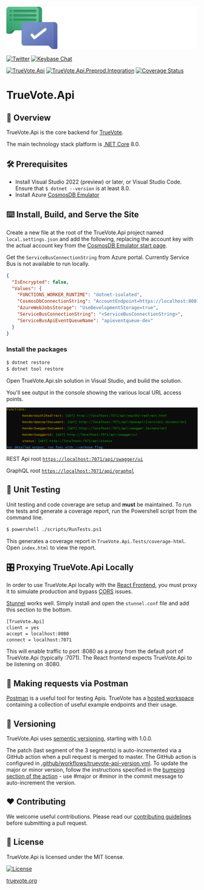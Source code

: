 [![Logo](static/TrueVote_Logo_Text_on_Black.png)](https://truevote.org)

[![Twitter](https://img.shields.io/twitter/follow/TrueVoteOrg?style=social)](https://twitter.com/TrueVoteOrg)
[![Keybase Chat](https://img.shields.io/badge/chat-on%20keybase-7793d8)](https://keybase.io/team/truevote)

[![TrueVote.Api](https://github.com/TrueVote/TrueVote.Api/actions/workflows/truevote-api-github.yml/badge.svg)](https://github.com/TrueVote/TrueVote.Api/actions/workflows/truevote-api-github.yml)
[![TrueVote.Api.Preprod.Integration](https://github.com/TrueVote/TrueVote.Api/actions/workflows/truevote-api-preprod-integration.yml/badge.svg)](https://github.com/TrueVote/TrueVote.Api/actions/workflows/truevote-api-preprod-integration.yml)
[![Coverage Status](https://coveralls.io/repos/github/TrueVote/TrueVote.Api/badge.svg)](https://coveralls.io/github/TrueVote/TrueVote.Api)

# TrueVote.Api

## 🌈 Overview

TrueVote.Api is the core backend for [TrueVote](https://truevote.org).

The main technology stack platform is [.NET Core](https://dotnet.microsoft.com/) 8.0.

## 🛠 Prerequisites

* Install Visual Studio 2022 (preview) or later, or Visual Studio Code. Ensure that `$ dotnet --version` is at least 8.0.
* Install Azure [CosmosDB Emulator](https://learn.microsoft.com/en-us/azure/cosmos-db/local-emulator-release-notes)

## ⌨️ Install, Build, and Serve the Site

Create a new file at the root of the TrueVote.Api project named `local.settings.json` and add the following, replacing the account key with the actual account key from the [CosmosDB Emulator start page](https://localhost:8081/_explorer/index.html).

Get the `ServiceBusConnectionString` from Azure portal. Currently Service Bus is not available to run locally.

```json
{
  "IsEncrypted": false,
  "Values": {
    "FUNCTIONS_WORKER_RUNTIME": "dotnet-isolated",
    "CosmosDbConnectionString": "AccountEndpoint=https://localhost:8081/;AccountKey=<AccountKeyFromCosmosDBEmulator>",
    "AzureWebJobsStorage": "UseDevelopmentStorage=true",
    "ServiceBusConnectionString": "<ServiceBusConnectionString>",
    "ServiceBusApiEventQueueName": "apieventqueue-dev"
  }
}
```

### Install the packages

```bash
$ dotnet restore
$ dotnet tool restore
```
Open TrueVote.Api.sln solution in Visual Studio, and build the solution.

You'll see output in the console showing the various local URL access points.

![](static/console-output.png)

REST Api root [`https://localhost:7071/api/swagger/ui`](https://localhost:7071/api/swagger/ui)

GraphQL root [`https://localhost:7071/api/graphql`](https://localhost:7071/api/graphql)

## 🧪 Unit Testing

Unit testing and code coverage are setup and **must** be maintained. To run the tests and generate a coverage report, run the Powershell script from the command line.

```bash
$ powershell ./scripts/RunTests.ps1
```

This generates a coverage report in `TrueVote.Api.Tests/coverage-html`. Open `index.html` to view the report.

<a name="proxying-truevoteapi-locally"></a>
## 🎛️ Proxying TrueVote.Api Locally

In order to use TrueVote.Api locally with the [React Frontend](https://github.com/TrueVote/TrueVote.App), you must proxy it to simulate production and bypass [CORS](https://en.wikipedia.org/wiki/Cross-origin_resource_sharing) issues.

[Stunnel](https://www.stunnel.org/) works well. Simply install and open the `stunnel.conf` file and add this section to the bottom.

```
[TrueVote.Api]
client = yes
accept = localhost:8080
connect = localhost:7071
```

This will enable traffic to port :8080 as a proxy from the default port of TrueVote.Api (typically :7071). The React frontend expects TrueVote.Api to be listening on :8080.

## 📮 Making requests via Postman

[Postman](https://www.postman.com/) is a useful tool for testing Apis. TrueVote has a [hosted workspace](https://www.postman.com/truevote/workspace/truevote-api) containing a collection of useful example endpoints and their usage.

## 🎁 Versioning

TrueVote.Api uses [sementic versioning](https://semver.org/), starting with 1.0.0.

The patch (last segment of the 3 segments) is auto-incremented via a GitHub action when a pull request is merged to master. The GitHub action is configured in [.github/workflows/truevote-api-version.yml](.github/workflows/truevote-api-version.yml). To update the major or minor version, follow the instructions specified in the [bumping section of the action](https://github.com/anothrNick/github-tag-action#bumping) - use #major or #minor in the commit message to auto-increment the version.

## ❤️ Contributing

We welcome useful contributions. Please read our [contributing guidelines](CONTRIBUTING.md) before submitting a pull request.

## 📜 License

TrueVote.Api is licensed under the MIT license.

[![License](https://img.shields.io/github/license/TrueVote/TrueVote.Api)]((https://github.com/TrueVote/TrueVote.Api/master/LICENSE))

[truevote.org](https://truevote.org)
<!---
Icons used from: https://emojipedia.org/
--->